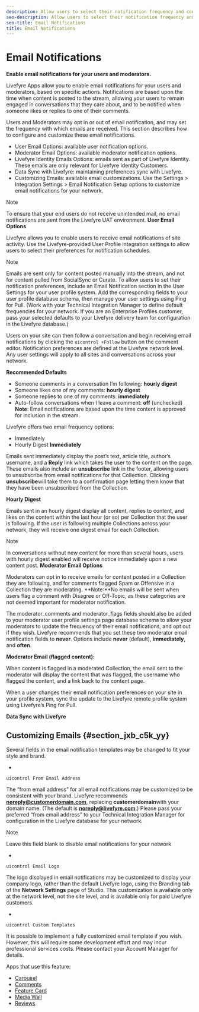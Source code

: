 ```yaml
---
description: Allow users to select their notification frequency and content.
seo-description: Allow users to select their notification frequency and content.
seo-title: Email Notifications
title: Email Notifications
---
```


# Email Notifications

**Enable email notifications for your users and moderators.**

Livefyre Apps allow you to enable email notifications for your users and moderators, based on specific actions. Notifications are based upon the time when content is posted to the stream, allowing your users to remain engaged in conversations that they care about, and to be notified when someone likes or replies to one of their comments.

Users and Moderators may opt in or out of email notification, and may set the frequency with which emails are received. This section describes how to configure and customize these email notifications.

* User Email Options: available user notification options.
* Moderator Email Options: available moderator notification options.
* Livefyre Identity Emails Options: emails sent as part of Livefyre Identity. These emails are only relevant for Livefyre Identity Customers.
* Data Sync with Livefyre: maintaining preferences sync with Livefyre.
* Customizing Emails: available email customizations.
Use the Settings &gt; Integration Settings &gt; Email Notification Setup options to customize email notifications for your network.

>[!NOTE]
>
>To ensure that your end users do not receive unintended mail, no email notifications are sent from the Livefyre UAT environment.
**User Email Options**

Livefyre allows you to enable users to receive email notifications of site activity. Use the Livefyre-provided User Profile integration settings to allow users to select their preferences for notification schedules.

>[!NOTE]
>
>Emails are sent only for content posted manually into the stream, and not for content pulled from SocialSync or Curate.
To allow users to set their notification preferences, include an Email Notification section in the User Settings for your user profile system. Add the corresponding fields to your user profile database schema, then manage your user settings using Ping for Pull. (Work with your Technical Integration Manager to define default frequencies for your network. If you are an Enterprise Profiles customer, pass your selected defaults to your Livefyre delivery team for configuration in the Livefyre database.)

Users on your site can then follow a conversation and begin receiving email notifications by clicking the `uicontrol +Follow` button on the comment editor. Notification preferences are defined at the Livefyre network level. Any user settings will apply to all sites and conversations across your network.

**Recommended Defaults**

* Someone comments in a conversation I’m following: **hourly digest**
* Someone likes one of my comments: **hourly digest**
* Someone replies to one of my comments: **immediately**
* Auto-follow conversations when I leave a comment: **off** (unchecked)
**Note**: Email notifications are based upon the time content is approved for inclusion in the stream.

Livefyre offers two email frequency options:

* Immediately
* Hourly Digest
**Immediately**

Emails sent immediately display the post’s text, article title, author’s username, and a **Reply** link which takes the user to the content on the page. These emails also include an **unsubscribe** link in the footer, allowing users to unsubscribe from email notifications for that Collection. Clicking **unsubscribe**will take them to a confirmation page letting them know that they have been unsubscribed from the Collection.

**Hourly Digest**

Emails sent in an hourly digest display all content, replies to content, and likes on the content within the last hour (or so) per Collection that the user is following. If the user is following multiple Collections across your network, they will receive one digest email for each Collection.

>[!NOTE]
>
>In conversations without new content for more than several hours, users with hourly digest enabled will receive notice immediately upon a new content post.
**Moderator Email Options**

Moderators can opt in to receive emails for content posted in a Collection they are following, and for comments flagged Spam or Offensive in a Collection they are moderating. **Note:**No emails will be sent when users flag a comment with Disagree or Off-Topic, as these categories are not deemed important for moderator notification.

The moderator_comments and moderator_flags fields should also be added to your moderator user profile settings page database schema to allow your moderators to update the frequency of their email notifications, and opt out if they wish. Livefyre recommends that you set these two moderator email notification fields to **never**. Options include **never** (default), **immediately**, and **often**.

**Moderator Email (flagged content):**

When content is flagged in a moderated Collection, the email sent to the moderator will display the content that was flagged, the username who flagged the content, and a link back to the content page.

When a user changes their email notification preferences on your site in your profile system, sync the update to the Livefyre remote profile system using Livefyre’s Ping for Pull.

**Data Sync with Livefyre**

## Customizing Emails {#section_jxb_c5k_yy}

Several fields in the email notification templates may be changed to fit your style and brand.

  *
  `uicontrol From Email Address`
  
  The “from email address” for all email notifications may be customized to be consistent with your brand. Livefyre recommends **noreply@customerdomain.com**, replacing **customerdomain**with your domain name. (The default is **noreply@livefyre.com**.) Please pass your preferred “from email address” to your Technical Integration Manager for configuration in the Livefyre database for your network.
  
  >[!NOTE]
  >
  >Leave this field blank to disable email notifications for your network
  
  *
  `uicontrol Email Logo`
  
  The logo displayed in email notifications may be customized to display your company logo, rather than the default Livefyre logo, using the Branding tab of the **Network Settings** page of Studio. This customization is available only at the network level, not the site level, and is available only for paid Livefyre customers.
  
  
  *
  `uicontrol Custom Templates`
  
  It is possible to implement a fully customized email template if you wish. However, this will require some development effort and may incur professional services costs. Please contact your Account Manager for details.
  
  
<a id="section_blk_ccj_h1b"></a>

Apps that use this feature:

* [Carousel](c_carousel_app.md#c_carousel_app)
* [Comments](c_comments_app.md#c_comments_app)
* [Feature Card](c_feature_card_app.md#c_feature_card_app)
* [Media Wall](c_media_wall_app.md#c_media_wall_app)
* [Reviews](c_reviews_app.md#c_reviews_app)

